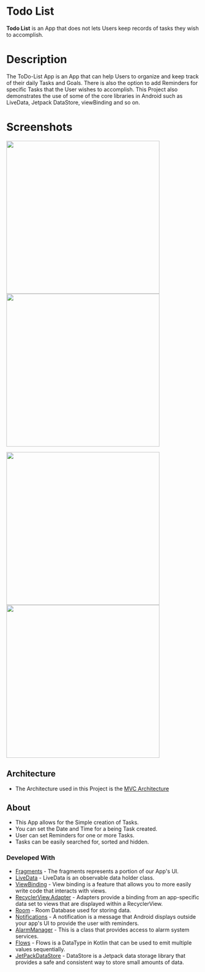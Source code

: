 # Todo List

**Todo List** is an App that does not lets Users keep records of tasks they wish to accomplish.

# Description

The ToDo-List App is an App that can help Users to organize and keep track of their daily Tasks and Goals. There is also the option to add Reminders for specific Tasks that the User wishes to accomplish. This Project also demonstrates the use of some of the core libraries in Android such as LiveData, Jetpack DataStore, viewBinding and so on.

# Screenshots

<img src="FirstPicture.jpg" width=400> <img src="SecondPicture.jpg" width=400>

<img src="ThirdPicture.jpg" width=400> <img src="FourthPicture.jpg" width=400>

## Architecture
- The Architecture used in this Project is the [MVC Architecture](https://www.freecodecamp.org/news/the-model-view-controller-pattern-mvc-architecture-and-frameworks-explained/)

## About

- This App allows for the Simple creation of Tasks.
- You can set the Date and Time for a being Task created.
- User can set Reminders for one or more Tasks.
- Tasks can be easily searched for, sorted and hidden.

### Developed With
- [Fragments](https://developer.android.com/guide/fragments) - The fragments represents a portion of our App's UI.
- [LiveData](https://developer.android.com/topic/libraries/architecture/livedata) - LiveData is an observable data holder class.
- [ViewBinding](https://developer.android.com/topic/libraries/view-binding) - View binding is a feature that allows you to more easily write code that interacts with views.
- [RecyclerView.Adapter](https://developer.android.com/reference/androidx/recyclerview/widget/RecyclerView.Adapter) - Adapters provide a binding from an app-specific data set to views that are displayed within a RecyclerView.
- [Room](https://developer.android.com/training/data-storage/room) - Room Database used for storing data.
- [Notifications](https://developer.android.com/guide/topics/ui/notifiers/notifications) - A notification is a message that Android displays outside your app's UI to provide the user with reminders.
- [AlarmManager](https://developer.android.com/reference/android/app/AlarmManager) - This is a class that provides access to alarm system services.
- [Flows](https://developer.android.com/kotlin/flow) - Flows is a DataType in Kotlin that can be used to emit multiple values sequentially.
- [JetPackDataStore](https://medium.com/androiddevelopers/introduction-to-jetpack-datastore-3dc8d74139e7) - DataStore is a Jetpack data storage library that provides a safe and consistent way to store small amounts of data.
